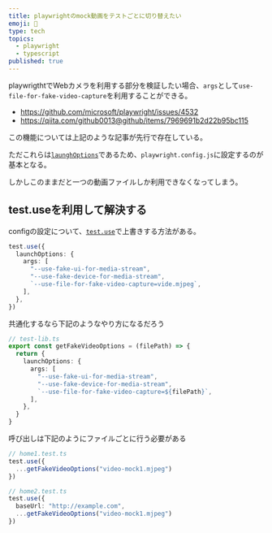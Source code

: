 ```yaml
---
title: playwrightのmock動画をテストごとに切り替えたい
emoji: 🎥
type: tech
topics:
  - playwright
  - typescript
published: true
---
```


playwrigthtでWebカメラを利用する部分を検証したい場合、`args`として`use-file-for-fake-video-capture`を利用することができる。

* https://github.com/microsoft/playwright/issues/4532
* https://qiita.com/github0013@github/items/7969691b2d22b95bc115

この機能については上記のような記事が先行で存在している。

ただこれらは[`launghOptions`](https://playwright.dev/docs/api/class-testoptions#test-options-launch-options
)であるため、`playwright.config.js`に設定するのが基本となる。

しかしこのままだと一つの動画ファイルしか利用できなくなってしまう。

## test.useを利用して解決する

configの設定について、[`test.use`](https://playwright.dev/docs/api/class-test#test-use)で上書きする方法がある。

```ts
test.use({
  launchOptions: {
    args: [
      "--use-fake-ui-for-media-stream",
      "--use-fake-device-for-media-stream",
      `--use-file-for-fake-video-capture=vide.mjpeg`,
    ],
  },
})
```

共通化するなら下記のようなやり方になるだろう

```ts
// test-lib.ts
export const getFakeVideoOptions = (filePath) => {
  return {
    launchOptions: {
      args: [
        "--use-fake-ui-for-media-stream",
        "--use-fake-device-for-media-stream",
        `--use-file-for-fake-video-capture=${filePath}`,
      ],
    },
  }
}
```

呼び出しは下記のようにファイルごとに行う必要がある

```ts
// home1.test.ts
test.use({
  ...getFakeVideoOptions("video-mock1.mjpeg")
})
```

```ts
// home2.test.ts
test.use({
  baseUrl: "http://example.com",
  ...getFakeVideoOptions("video-mock1.mjpeg")
})
```
